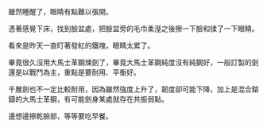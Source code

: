 雖然睡醒了，眼睛有點難以張開。  

憑著感覺下床，找到臉盆處，把臉盆旁的毛巾柔溼之後擦一下臉和揉了一下眼睛。  

看來是昨天一直盯著發紅的鐵塊，眼睛太累了。  

畢竟很久沒用大馬士革鋼煉劍了，畢竟大馬士革鋼純度沒有純鋼好，一般訂製的劍還是以戰鬥為主，重點是要耐用、平衡好。  

千層劍也不一定比較耐用，因為雖然強度上升了，韌度卻可能下降，加上是混合鎔鑄的大馬士革鋼，有可能劍身某處就存在共振弱點。  

邊想邊擦乾臉部，等等要吃早餐。  
